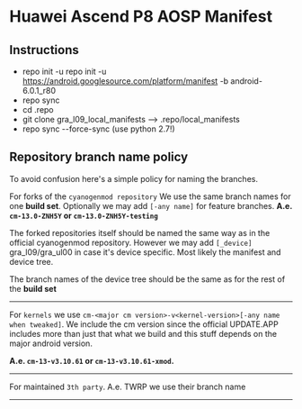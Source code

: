 # Huawei Ascend P8 AOSP Manifest

## Instructions
- repo init -u repo init -u https://android.googlesource.com/platform/manifest -b android-6.0.1_r80
- repo sync
- cd .repo
- git clone gra_l09_local_manifests --> .repo/local_manifests
- repo sync --force-sync (use python 2.7!)


## Repository branch name policy

To avoid confusion here's a simple policy for naming the branches.


For forks of the `cyanogenmod repository`
We use the same branch names for one **build set**.
Optionally we may add `[-any name]` for feature branches.
**A.e. `cm-13.0-ZNH5Y` or `cm-13.0-ZNH5Y-testing`**

The forked repositories itself should be named the same way as in the 
official cyanogenmod repository. However we may add `[_device]`
gra_l09/gra_ul00 in case it's device specific. Most likely 
the manifest and device tree.

The branch names of the device tree should be the same as for
the rest of the **build set**

---

For `kernels` we use 
`cm-<major cm version>-v<kernel-version>[-any name when tweaked]`.
We include the cm version since the official UPDATE.APP
includes more than just that what we build and this stuff depends
on the major android version.

**A.e. `cm-13-v3.10.61` or `cm-13-v3.10.61-xmod`.**

---

For maintained `3th party`. A.e. TWRP we use their branch name

---
